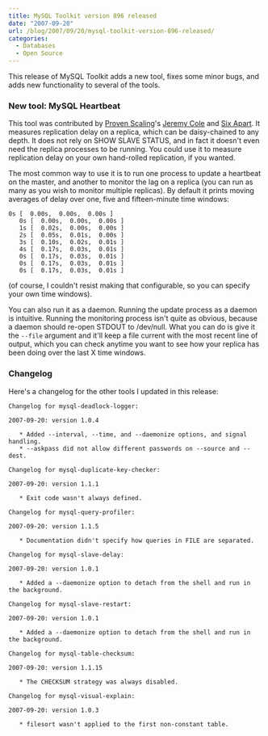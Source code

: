 ```yaml
---
title: MySQL Toolkit version 896 released
date: "2007-09-20"
url: /blog/2007/09/20/mysql-toolkit-version-896-released/
categories:
  - Databases
  - Open Source
---
```


This release of MySQL Toolkit adds a new tool, fixes some minor bugs, and adds new functionality to several of the tools.

### New tool: MySQL Heartbeat

This tool was contributed by [Proven Scaling](http://provenscaling.com/)'s [Jeremy Cole](http://jcole.us/) and [Six Apart](http://www.sixapart.com/). It measures replication delay on a replica, which can be daisy-chained to any depth. It does not rely on SHOW SLAVE STATUS, and in fact it doesn't even need the replica processes to be running. You could use it to measure replication delay on your own hand-rolled replication, if you wanted.

The most common way to use it is to run one process to update a heartbeat on the master, and another to monitor the lag on a replica (you can run as many as you wish to monitor multiple replicas). By default it prints moving averages of delay over one, five and fifteen-minute time windows:

```
0s [  0.00s,  0.00s,  0.00s ]
   0s [  0.00s,  0.00s,  0.00s ]
   1s [  0.02s,  0.00s,  0.00s ]
   2s [  0.05s,  0.01s,  0.00s ]
   3s [  0.10s,  0.02s,  0.01s ]
   4s [  0.17s,  0.03s,  0.01s ]
   0s [  0.17s,  0.03s,  0.01s ]
   0s [  0.17s,  0.03s,  0.01s ]
   0s [  0.17s,  0.03s,  0.01s ]
```

(of course, I couldn't resist making that configurable, so you can specify your own time windows).

You can also run it as a daemon. Running the update process as a daemon is intuitive. Running the monitoring process isn't quite as obvious, because a daemon should re-open STDOUT to /dev/null. What you can do is give it the `--file` argument and it'll keep a file current with the most recent line of output, which you can check anytime you want to see how your replica has been doing over the last X time windows.

### Changelog

Here's a changelog for the other tools I updated in this release:

```
Changelog for mysql-deadlock-logger:

2007-09-20: version 1.0.4

   * Added --interval, --time, and --daemonize options, and signal handling.
   * --askpass did not allow different passwords on --source and --dest.

Changelog for mysql-duplicate-key-checker:

2007-09-20: version 1.1.1

   * Exit code wasn't always defined.

Changelog for mysql-query-profiler:

2007-09-20: version 1.1.5

   * Documentation didn't specify how queries in FILE are separated.

Changelog for mysql-slave-delay:

2007-09-20: version 1.0.1

   * Added a --daemonize option to detach from the shell and run in the background.

Changelog for mysql-slave-restart:

2007-09-20: version 1.0.1

   * Added a --daemonize option to detach from the shell and run in the background.

Changelog for mysql-table-checksum:

2007-09-20: version 1.1.15

   * The CHECKSUM strategy was always disabled.

Changelog for mysql-visual-explain:

2007-09-20: version 1.0.3

   * filesort wasn't applied to the first non-constant table.
```


